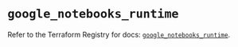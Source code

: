 # `google_notebooks_runtime`

Refer to the Terraform Registry for docs: [`google_notebooks_runtime`](https://registry.terraform.io/providers/hashicorp/google/6.27.0/docs/resources/notebooks_runtime).
